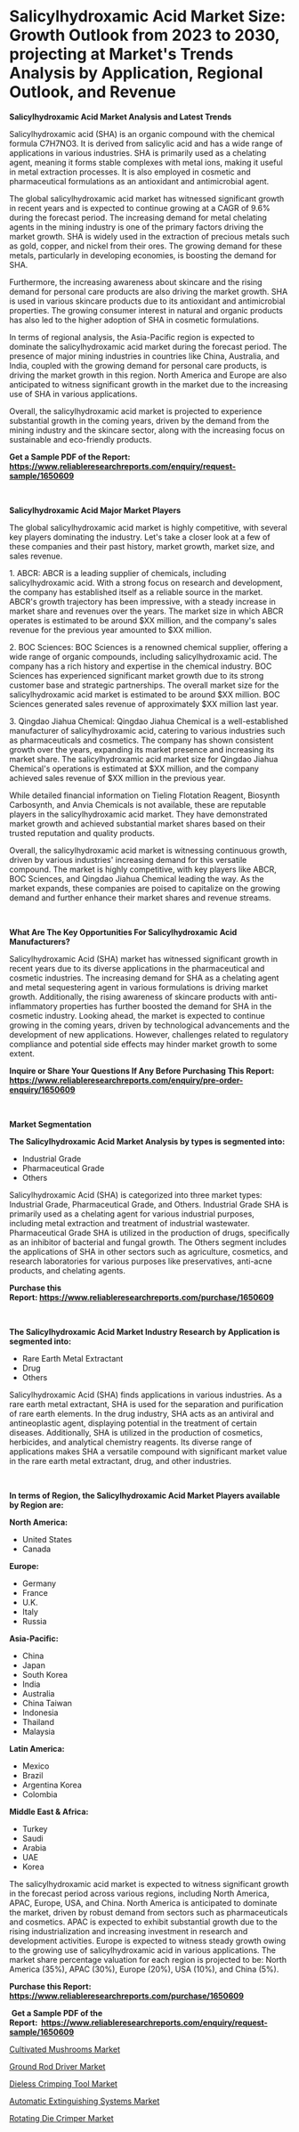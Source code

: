 <p><h1>Salicylhydroxamic Acid Market Size: Growth Outlook from 2023 to 2030, projecting at Market's Trends Analysis by Application, Regional Outlook, and Revenue</h1></p><p><strong>Salicylhydroxamic Acid Market Analysis and Latest Trends</strong></p>
<p><p>Salicylhydroxamic acid (SHA) is an organic compound with the chemical formula C7H7NO3. It is derived from salicylic acid and has a wide range of applications in various industries. SHA is primarily used as a chelating agent, meaning it forms stable complexes with metal ions, making it useful in metal extraction processes. It is also employed in cosmetic and pharmaceutical formulations as an antioxidant and antimicrobial agent.</p><p>The global salicylhydroxamic acid market has witnessed significant growth in recent years and is expected to continue growing at a CAGR of 9.6% during the forecast period. The increasing demand for metal chelating agents in the mining industry is one of the primary factors driving the market growth. SHA is widely used in the extraction of precious metals such as gold, copper, and nickel from their ores. The growing demand for these metals, particularly in developing economies, is boosting the demand for SHA.</p><p>Furthermore, the increasing awareness about skincare and the rising demand for personal care products are also driving the market growth. SHA is used in various skincare products due to its antioxidant and antimicrobial properties. The growing consumer interest in natural and organic products has also led to the higher adoption of SHA in cosmetic formulations.</p><p>In terms of regional analysis, the Asia-Pacific region is expected to dominate the salicylhydroxamic acid market during the forecast period. The presence of major mining industries in countries like China, Australia, and India, coupled with the growing demand for personal care products, is driving the market growth in this region. North America and Europe are also anticipated to witness significant growth in the market due to the increasing use of SHA in various applications.</p><p>Overall, the salicylhydroxamic acid market is projected to experience substantial growth in the coming years, driven by the demand from the mining industry and the skincare sector, along with the increasing focus on sustainable and eco-friendly products.</p></p>
<p><strong>Get a Sample PDF of the Report:&nbsp; <a href="https://www.reliableresearchreports.com/enquiry/request-sample/1650609">https://www.reliableresearchreports.com/enquiry/request-sample/1650609</a></strong></p>
<p>&nbsp;</p>
<p><strong>Salicylhydroxamic Acid Major Market Players</strong></p>
<p><p>The global salicylhydroxamic acid market is highly competitive, with several key players dominating the industry. Let's take a closer look at a few of these companies and their past history, market growth, market size, and sales revenue.</p><p>1. ABCR: ABCR is a leading supplier of chemicals, including salicylhydroxamic acid. With a strong focus on research and development, the company has established itself as a reliable source in the market. ABCR's growth trajectory has been impressive, with a steady increase in market share and revenues over the years. The market size in which ABCR operates is estimated to be around $XX million, and the company's sales revenue for the previous year amounted to $XX million.</p><p>2. BOC Sciences: BOC Sciences is a renowned chemical supplier, offering a wide range of organic compounds, including salicylhydroxamic acid. The company has a rich history and expertise in the chemical industry. BOC Sciences has experienced significant market growth due to its strong customer base and strategic partnerships. The overall market size for the salicylhydroxamic acid market is estimated to be around $XX million. BOC Sciences generated sales revenue of approximately $XX million last year.</p><p>3. Qingdao Jiahua Chemical: Qingdao Jiahua Chemical is a well-established manufacturer of salicylhydroxamic acid, catering to various industries such as pharmaceuticals and cosmetics. The company has shown consistent growth over the years, expanding its market presence and increasing its market share. The salicylhydroxamic acid market size for Qingdao Jiahua Chemical's operations is estimated at $XX million, and the company achieved sales revenue of $XX million in the previous year.</p><p>While detailed financial information on Tieling Flotation Reagent, Biosynth Carbosynth, and Anvia Chemicals is not available, these are reputable players in the salicylhydroxamic acid market. They have demonstrated market growth and achieved substantial market shares based on their trusted reputation and quality products.</p><p>Overall, the salicylhydroxamic acid market is witnessing continuous growth, driven by various industries' increasing demand for this versatile compound. The market is highly competitive, with key players like ABCR, BOC Sciences, and Qingdao Jiahua Chemical leading the way. As the market expands, these companies are poised to capitalize on the growing demand and further enhance their market shares and revenue streams.</p></p>
<p>&nbsp;</p>
<p><strong>What Are The Key Opportunities For Salicylhydroxamic Acid Manufacturers?</strong></p>
<p><p>Salicylhydroxamic Acid (SHA) market has witnessed significant growth in recent years due to its diverse applications in the pharmaceutical and cosmetic industries. The increasing demand for SHA as a chelating agent and metal sequestering agent in various formulations is driving market growth. Additionally, the rising awareness of skincare products with anti-inflammatory properties has further boosted the demand for SHA in the cosmetic industry. Looking ahead, the market is expected to continue growing in the coming years, driven by technological advancements and the development of new applications. However, challenges related to regulatory compliance and potential side effects may hinder market growth to some extent.</p></p>
<p><strong>Inquire or Share Your Questions If Any Before Purchasing This Report: <a href="https://www.reliableresearchreports.com/enquiry/pre-order-enquiry/1650609">https://www.reliableresearchreports.com/enquiry/pre-order-enquiry/1650609</a></strong></p>
<p>&nbsp;</p>
<p><strong>Market Segmentation</strong></p>
<p><strong>The Salicylhydroxamic Acid Market Analysis by types is segmented into:</strong></p>
<p><ul><li>Industrial Grade</li><li>Pharmaceutical Grade</li><li>Others</li></ul></p>
<p><p>Salicylhydroxamic Acid (SHA) is categorized into three market types: Industrial Grade, Pharmaceutical Grade, and Others. Industrial Grade SHA is primarily used as a chelating agent for various industrial purposes, including metal extraction and treatment of industrial wastewater. Pharmaceutical Grade SHA is utilized in the production of drugs, specifically as an inhibitor of bacterial and fungal growth. The Others segment includes the applications of SHA in other sectors such as agriculture, cosmetics, and research laboratories for various purposes like preservatives, anti-acne products, and chelating agents.</p></p>
<p><strong>Purchase this Report:&nbsp;<a href="https://www.reliableresearchreports.com/purchase/1650609">https://www.reliableresearchreports.com/purchase/1650609</a></strong></p>
<p>&nbsp;</p>
<p><strong>The Salicylhydroxamic Acid Market Industry Research by Application is segmented into:</strong></p>
<p><ul><li>Rare Earth Metal Extractant</li><li>Drug</li><li>Others</li></ul></p>
<p><p>Salicylhydroxamic Acid (SHA) finds applications in various industries. As a rare earth metal extractant, SHA is used for the separation and purification of rare earth elements. In the drug industry, SHA acts as an antiviral and antineoplastic agent, displaying potential in the treatment of certain diseases. Additionally, SHA is utilized in the production of cosmetics, herbicides, and analytical chemistry reagents. Its diverse range of applications makes SHA a versatile compound with significant market value in the rare earth metal extractant, drug, and other industries.</p></p>
<p>&nbsp;</p>
<p><strong>In terms of Region, the Salicylhydroxamic Acid Market Players available by Region are:</strong></p>
<p>
    <p> <strong> North America: </strong>
        <ul>
            <li>United States</li>
            <li>Canada</li>
        </ul>
        </p> 
    <p> <strong> Europe: </strong>
        <ul>
            <li>Germany</li>
            <li>France</li>
            <li>U.K.</li>
            <li>Italy</li>
            <li>Russia</li>
        </ul>
        </p> 
    <p> <strong> Asia-Pacific: </strong>
        <ul>
            <li>China</li>
            <li>Japan</li>
            <li>South Korea</li>
            <li>India</li>
            <li>Australia</li>
            <li>China Taiwan</li>
            <li>Indonesia</li>
            <li>Thailand</li>
            <li>Malaysia</li>
        </ul>
        </p> 
    <p> <strong> Latin America: </strong>
        <ul>
            <li>Mexico</li>
            <li>Brazil</li>
            <li>Argentina Korea</li>
            <li>Colombia</li>
        </ul>
        </p> 
    <p> <strong> Middle East & Africa: </strong>
        <ul>
            <li>Turkey</li>
            <li>Saudi</li>
            <li>Arabia</li>
            <li>UAE</li>
            <li>Korea</li>
        </ul>
    </p>
    </p>
<p><p>The salicylhydroxamic acid market is expected to witness significant growth in the forecast period across various regions, including North America, APAC, Europe, USA, and China. North America is anticipated to dominate the market, driven by robust demand from sectors such as pharmaceuticals and cosmetics. APAC is expected to exhibit substantial growth due to the rising industrialization and increasing investment in research and development activities. Europe is expected to witness steady growth owing to the growing use of salicylhydroxamic acid in various applications. The market share percentage valuation for each region is projected to be: North America (35%), APAC (30%), Europe (20%), USA (10%), and China (5%).</p></p>
<p><strong>Purchase this Report: <a href="https://www.reliableresearchreports.com/purchase/1650609">https://www.reliableresearchreports.com/purchase/1650609</a></strong></p>
<p>&nbsp;<strong>Get a Sample PDF of the Report:&nbsp;&nbsp;<a href="https://www.reliableresearchreports.com/enquiry/request-sample/1650609">https://www.reliableresearchreports.com/enquiry/request-sample/1650609</a></strong></p>
<p><strong></strong></p>
<p><p><a href="https://medium.com/@wound.key.cure/cultivated-mushrooms-market-size-cagr-trends-2024-2030-70b0a9f194ef">Cultivated Mushrooms Market</a></p><p><a href="https://medium.com/@loretashyti01/ground-rod-driver-market-size-market-outlook-and-market-forecast-2023-to-2030-992dd97657ff">Ground Rod Driver Market</a></p><p><a href="https://medium.com/@sarademiri71/dieless-crimping-tool-market-trends-and-market-analysis-forecasted-for-period-2023-2030-704b7301547b">Dieless Crimping Tool Market</a></p><p><a href="https://medium.com/@juliecastro06/automatic-extinguishing-systems-market-insights-into-market-cagr-market-trends-and-growth-5d620016054b">Automatic Extinguishing Systems Market</a></p><p><a href="https://medium.com/@anilaxhafa2022/rotating-die-crimper-market-report-reveals-the-latest-trends-and-growth-opportunities-of-this-2f9c07eb5fa1">Rotating Die Crimper Market</a></p></p>